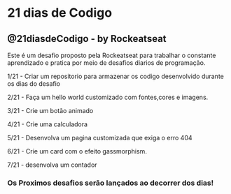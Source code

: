# 21 dias de Codigo
## @21diasdeCodigo - by Rockeatseat

Este é um desafio proposto pela Rockeatseat para trabalhar o constante aprendizado e pratica por meio de desafios diarios de programação.

 1/21 - Criar um repositorio para armazenar os codigo desenvolvido durante os dias do desafio

 2/21 - Faça um hello world customizado com fontes,cores e imagens.

 3/21 - Crie um botão animado

 4/21 - Crie uma calculadora

 5/21 - Desenvolva um pagina customizada que exiga o erro 404

 6/21 - Crie um card com o efeito gassmorphism.

 7/21 -  desenvolva um contador

 ### Os Proximos desafios serão lançados ao decorrer dos dias!
